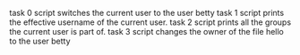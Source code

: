 task 0 script switches the current user to the user betty
task 1 script prints the effective username of the current user.
task 2 script prints all the groups the current user is part of.
task 3 script changes the owner of the file hello to the user betty
